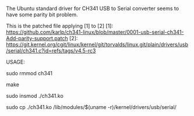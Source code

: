 The Ubuntu standard driver for CH341 USB to Serial converter seems to have some parity bit problem.

This is the patched file applying [1] to [2]
[1]: https://github.com/karlp/ch341-linux/blob/master/0001-usb-serial-ch341-Add-parity-support.patch
[2]: https://git.kernel.org/cgit/linux/kernel/git/torvalds/linux.git/plain/drivers/usb/serial/ch341.c?id=refs/tags/v4.5-rc3

USAGE:

sudo rmmod ch341

make

sudo insmod ./ch341.ko

sudo cp ./ch341.ko /lib/modules/$(uname -r)/kernel/drivers/usb/serial/
